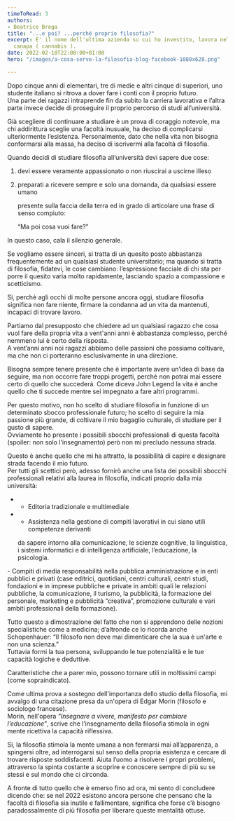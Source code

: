 ```yaml
---
timeToRead: 3
authors:
- Beatrice Brega
title: "...e poi? ...perché proprio filosofia?"
excerpt: E' il nome dell'ultima azienda su cui ho investito, lavora nel mercato della
  canapa ( cannabis ).
date: 2022-02-10T22:00:00+01:00
hero: "/images/a-cosa-serve-la-filosofia-blog-facebook-1080x628.png"

---
```

Dopo cinque anni di elementari, tre di medie e altri cinque di superiori, uno studente italiano si ritrova a dover fare i conti con il proprio futuro.  
 Una parte dei ragazzi intraprende fin da subito la carriera lavorativa e l’altra parte invece decide di proseguire il proprio percorso di studi all’università.

Già scegliere di continuare a studiare è un prova di coraggio notevole, ma chi addirittura sceglie una facoltà inusuale, ha deciso di complicarsi ulteriormente l’esistenza. Personalmente, dato che nella vita non bisogna conformarsi alla massa, ha deciso di iscrivermi alla facoltà di filosofia.

Quando decidi di studiare filosofia all’università devi sapere due cose:

1. devi essere veramente appassionato o non riuscirai a uscirne illeso
2. preparati a ricevere sempre e solo una domanda, da qualsiasi essere umano

   presente sulla faccia della terra ed in grado di articolare una frase di senso compiuto:

   “Ma poi cosa vuoi fare?”

In questo caso, cala il silenzio generale.

Se vogliamo essere sinceri, si tratta di un quesito posto abbastanza frequentemente ad un qualsiasi studente universitario; ma quando si tratta di filosofia, fidatevi, le cose cambiano: l’espressione facciale di chi sta per porre il quesito varia molto rapidamente, lasciando spazio a compassione e scetticismo.

Si, perchè agli occhi di molte persone ancora oggi, studiare filosofia significa non fare niente, firmare la condanna ad un vita da mantenuti, incapaci di trovare lavoro.

Partiamo dal presupposto che chiedere ad un qualsiasi ragazzo che cosa vuol fare della propria vita a vent'anni anni è abbastanza complesso, perché nemmeno lui è certo della risposta.  
 A vent’anni anni noi ragazzi abbiamo delle passioni che possiamo coltivare, ma che non ci porteranno esclusivamente in una direzione.

Bisogna sempre tenere presente che è importante avere un’idea di base da seguire, ma non occorre fare troppi progetti, perchè non potrai mai essere certo di quello che succederà. Come diceva John Legend la vita è anche quello che ti succede mentre sei impegnato a fare altri programmi.

Per questo motivo, non ho scelto di studiare filosofia in funzione di un determinato sbocco professionale futuro; ho scelto di seguire la mia passione più grande, di coltivare il mio bagaglio culturale, di studiare per il gusto di sapere.  
 Ovviamente ho presente i possibili sbocchi professionali di questa facoltà (spoiler: non solo l'insegnamento) però non mi precludo nessuna strada.

Questo è anche quello che mi ha attratto, la possibilità di capire e designare strada facendo il mio futuro.  
 Per tutti gli scettici però, adesso fornirò anche una lista dei possibili sbocchi professionali relativi alla laurea in filosofia, indicati proprio dalla mia università:

* - Editoria tradizionale e multimediale
* - Assistenza nella gestione di compiti lavorativi in cui siano utili competenze derivanti

  da sapere intorno alla comunicazione, le scienze cognitive, la linguistica, i sistemi informatici e di intelligenza artificiale, l’educazione, la psicologia.

\- Compiti di media responsabilità nella pubblica amministrazione e in enti pubblici e privati (case editrici, quotidiani, centri culturali, centri studi, fondazioni e in imprese pubbliche e private in ambiti quali le relazioni pubbliche, la comunicazione, il turismo, la pubblicità, la formazione del personale, marketing e pubblicità “creativa”, promozione culturale e vari ambiti professionali della formazione).

Tutto questo a dimostrazione del fatto che non si apprendono delle nozioni specialistiche come a medicina; d’altronde ce lo ricorda anche Schopenhauer: “Il filosofo non deve mai dimenticare che la sua è un'arte e non una scienza.”  
 Tuttavia formi la tua persona, sviluppando le tue potenzialità e le tue capacità logiche e deduttive.

Caratteristiche che a parer mio, possono tornare utili in moltissimi campi (come sopraindicato).

Come ultima prova a sostegno dell'importanza dello studio della filosofia, mi avvalgo di una citazione presa da un'opera di Edgar Morin (filosofo e sociologo francese).  
 Morin, nell'opera _“Insegnare a vivere, manifesto per cambiare l’educazione”_, scrive che l’insegnamento della filosofia stimola in ogni mente ricettiva la capacità riflessiva.

Si, la filosofia stimola la mente umana a non fermarsi mai all’apparenza, a spingersi oltre, ad interrogarsi sul senso della propria esistenza e cercare di trovare risposte soddisfacenti. Aiuta l’uomo a risolvere i propri problemi, attraverso la spinta costante a scoprire e conoscere sempre di più su se stessi e sul mondo che ci circonda.

A fronte di tutto quello che è emerso fino ad ora, mi sento di concludere dicendo che: se nel 2022 esistono ancora persone che pensano che la facoltà di filosofia sia inutile e fallimentare, significa che forse c’è bisogno paradossalmente di più filosofia per liberare queste mentalità ottuse.